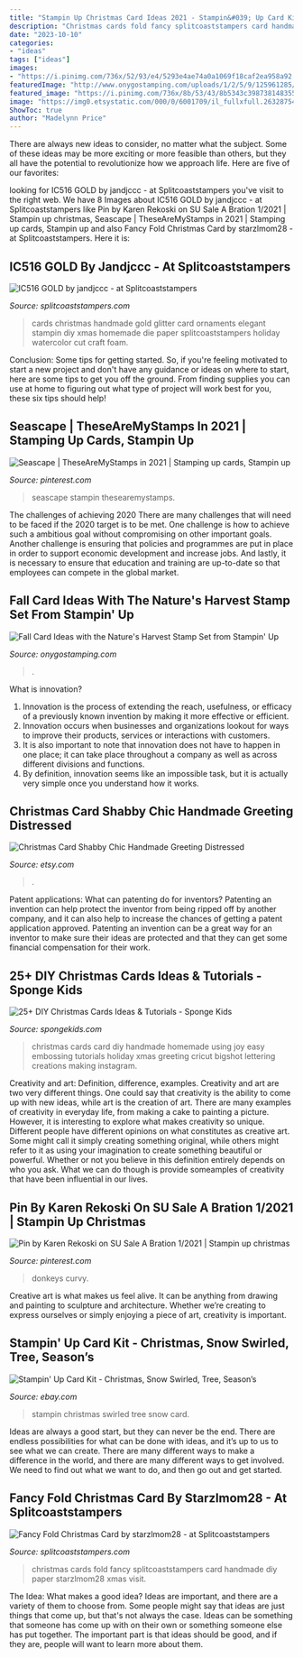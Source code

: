 ```yaml
---
title: "Stampin Up Christmas Card Ideas 2021 - Stampin&#039; Up Card Kit"
description: "Christmas cards fold fancy splitcoaststampers card handmade diy paper starzlmom28 xmas visit"
date: "2023-10-10"
categories:
- "ideas"
tags: ["ideas"]
images:
- "https://i.pinimg.com/736x/52/93/e4/5293e4ae74a0a1069f18caf2ea958a92.jpg"
featuredImage: "http://www.onygostamping.com/uploads/1/2/5/9/125961285/natures-harvest-cc-misty-moonlight_orig.png"
featured_image: "https://i.pinimg.com/736x/8b/53/43/8b5343c39873814835536f8b9f26dd9c.jpg"
image: "https://img0.etsystatic.com/000/0/6001709/il_fullxfull.263287544.jpg"
ShowToc: true
author: "Madelynn Price"
---
```



There are always new ideas to consider, no matter what the subject. Some of these ideas may be more exciting or more feasible than others, but they all have the potential to revolutionize how we approach life. Here are five of our favorites: 

	

		
looking for IC516 GOLD by jandjccc - at Splitcoaststampers you've visit to the right web. We have 8 Images about IC516 GOLD by jandjccc - at Splitcoaststampers like Pin by Karen Rekoski on SU Sale A Bration 1/2021 | Stampin up christmas, Seascape | TheseAreMyStamps in 2021 | Stamping up cards, Stampin up and also Fancy Fold Christmas Card by starzlmom28 - at Splitcoaststampers. Here it is:
		
    
## IC516 GOLD By Jandjccc - At Splitcoaststampers

<img loading=lazy src="http://images.splitcoaststampers.com/data/gallery/500/2015/10/24/image_by_jandjccc.jpeg" onerror="this.onerror=null;this.src='https://tse2.mm.bing.net/th?id=OIP.B-eY76QzKkGCiFvLu355-gHaJu&amp;pid=15.1';" alt="IC516 GOLD by jandjccc - at Splitcoaststampers">

_Source: splitcoaststampers.com_

>cards christmas handmade gold glitter card ornaments elegant stampin diy xmas homemade die paper splitcoaststampers holiday watercolor cut craft foam. 

	

Conclusion: Some tips for getting started.
So, if you're feeling motivated to start a new project and don't have any guidance or ideas on where to start, here are some tips to get you off the ground. From finding supplies you can use at home to figuring out what type of project will work best for you, these six tips should help!

    
## Seascape | TheseAreMyStamps In 2021 | Stamping Up Cards, Stampin Up

<img loading=lazy src="https://i.pinimg.com/736x/52/93/e4/5293e4ae74a0a1069f18caf2ea958a92.jpg" onerror="this.onerror=null;this.src='https://tse1.mm.bing.net/th?id=OIP.0ZpWIk_PwJavMAYLHcQxXgHaG1&amp;pid=15.1';" alt="Seascape | TheseAreMyStamps in 2021 | Stamping up cards, Stampin up">

_Source: pinterest.com_

>seascape stampin thesearemystamps. 

	

The challenges of achieving 2020
There are many challenges that will need to be faced if the 2020 target is to be met. One challenge is how to achieve such a ambitious goal without compromising on other important goals. Another challenge is ensuring that policies and programmes are put in place in order to support economic development and increase jobs. And lastly, it is necessary to ensure that education and training are up-to-date so that employees can compete in the global market.

    
## Fall Card Ideas With The Nature&#039;s Harvest Stamp Set From Stampin&#039; Up

<img loading=lazy src="http://www.onygostamping.com/uploads/1/2/5/9/125961285/natures-harvest-cc-misty-moonlight_orig.png" onerror="this.onerror=null;this.src='https://tse3.mm.bing.net/th?id=OIP.miMF_LjLvoiriaZ59Rx8gwHaJP&amp;pid=15.1';" alt="Fall Card Ideas with the Nature&#039;s Harvest Stamp Set from Stampin&#039; Up">

_Source: onygostamping.com_

>. 

	

What is innovation?
1. Innovation is the process of extending the reach, usefulness, or efficacy of a previously known invention by making it more effective or efficient.
2. Innovation occurs when businesses and organizations lookout for ways to improve their products, services or interactions with customers.
3. It is also important to note that innovation does not have to happen in one place; it can take place throughout a company as well as across different divisions and functions.
4. By definition, innovation seems like an impossible task, but it is actually very simple once you understand how it works.

    
## Christmas Card Shabby Chic Handmade Greeting Distressed

<img loading=lazy src="https://img0.etsystatic.com/000/0/6001709/il_fullxfull.263287544.jpg" onerror="this.onerror=null;this.src='https://tse2.mm.bing.net/th?id=OIP._dgheUro0HaSRNd62P3NJAHaIc&amp;pid=15.1';" alt="Christmas Card Shabby Chic Handmade Greeting Distressed">

_Source: etsy.com_

>. 

	

Patent applications: What can patenting do for inventors?
Patenting an invention can help protect the inventor from being ripped off by another company, and it can also help to increase the chances of getting a patent application approved. Patenting an invention can be a great way for an inventor to make sure their ideas are protected and that they can get some financial compensation for their work.

    
## 25+ DIY Christmas Cards Ideas &amp; Tutorials - Sponge Kids

<img loading=lazy src="http://spongekids.com/wp-content/uploads/2016/10/8-diy-christmas-cards.jpg" onerror="this.onerror=null;this.src='https://tse2.mm.bing.net/th?id=OIP.AeDE1l3_Ffqk4zqMFFieMQHaHa&amp;pid=15.1';" alt="25+ DIY Christmas Cards Ideas &amp; Tutorials - Sponge Kids">

_Source: spongekids.com_

>christmas cards card diy handmade homemade using joy easy embossing tutorials holiday xmas greeting cricut bigshot lettering creations making instagram. 

	

Creativity and art: Definition, difference, examples.
Creativity and art are two very different things. One could say that creativity is the ability to come up with new ideas, while art is the creation of art. There are many examples of creativity in everyday life, from making a cake to painting a picture. However, it is interesting to explore what makes creativity so unique.
Different people have different opinions on what constitutes as creative art. Some might call it simply creating something original, while others might refer to it as using your imagination to create something beautiful or powerful. Whether or not you believe in this definition entirely depends on who you ask. What we can do though is provide someamples of creativity that have been influential in our lives.

    
## Pin By Karen Rekoski On SU Sale A Bration 1/2021 | Stampin Up Christmas

<img loading=lazy src="https://i.pinimg.com/736x/8b/53/43/8b5343c39873814835536f8b9f26dd9c.jpg" onerror="this.onerror=null;this.src='https://tse1.mm.bing.net/th?id=OIP.wQXJusGxd9nS4m-X6yQdQQHaJ4&amp;pid=15.1';" alt="Pin by Karen Rekoski on SU Sale A Bration 1/2021 | Stampin up christmas">

_Source: pinterest.com_

>donkeys curvy. 

	

Creative art is what makes us feel alive. It can be anything from drawing and painting to sculpture and architecture. Whether we’re creating to express ourselves or simply enjoying a piece of art, creativity is important.

    
## Stampin&#039; Up Card Kit - Christmas, Snow Swirled, Tree, Season’s

<img loading=lazy src="https://i.ebayimg.com/images/g/7PQAAOSwluxe~SyC/s-l400.jpg" onerror="this.onerror=null;this.src='https://tse4.mm.bing.net/th?id=OIP.QZelpM2SquDT64nXatKD6gAAAA&amp;pid=15.1';" alt="Stampin&#039; Up Card Kit - Christmas, Snow Swirled, Tree, Season’s">

_Source: ebay.com_

>stampin christmas swirled tree snow card. 

	

Ideas are always a good start, but they can never be the end. There are endless possibilities for what can be done with ideas, and it’s up to us to see what we can create. There are many different ways to make a difference in the world, and there are many different ways to get involved. We need to find out what we want to do, and then go out and get started.

    
## Fancy Fold Christmas Card By Starzlmom28 - At Splitcoaststampers

<img loading=lazy src="http://images.splitcoaststampers.com/data/gallery/26241/2015/12/14/Fancy_Fold_by_starzlmom28.jpg" onerror="this.onerror=null;this.src='https://tse4.mm.bing.net/th?id=OIP.SqDNmrdC-7aWJEV_kSuVTAEsET&amp;pid=15.1';" alt="Fancy Fold Christmas Card by starzlmom28 - at Splitcoaststampers">

_Source: splitcoaststampers.com_

>christmas cards fold fancy splitcoaststampers card handmade diy paper starzlmom28 xmas visit. 

	

The Idea: What makes a good idea?
Ideas are important, and there are a variety of them to choose from. Some people might say that ideas are just things that come up, but that's not always the case. Ideas can be something that someone has come up with on their own or something someone else has put together. The important part is that ideas should be good, and if they are, people will want to learn more about them.

